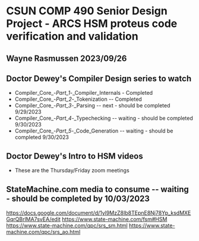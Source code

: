 # CSUN COMP 490 Senior Design Project - ARCS HSM proteus code verification and validation

## Wayne Rasmussen   2023/09/26 ##

## Doctor Dewey's Compiler Design series to watch ##
  - Compiler_Core_-_Part_1_-_Compiler_Internals  - Completed
  - Compiler_Core_-_Part_2_-_Tokenization  -- Completed
  - Compiler_Core_-_Part_3_-_Parsing  --  next - should be completed 9/29/2023
  - Compiler_Core_-_Part_4_-_Typechecking  -- waiting - should be completed 9/30/2023
  - Compiler_Core_-_Part_5_-_Code_Generation  -- waiting - should be completed 9/30/2023

## Doctor Dewey's Intro to HSM videos ##
  - These are the Thursday/Friday zoom meetings

## StateMachine.com media to consume -- waiting - should be completed by 10/03/2023 ##

<https://docs.google.com/document/d/1yl9MzZ8Ib8TEpnE8Nj78Yp_ksdMXEGqrQBrlMA7svEA/edit>
<https://www.state-machine.com/fsm#HSM>
<https://www.state-machine.com/qpc/srs_sm.html>
<https://www.state-machine.com/qpc/srs_ao.html>
